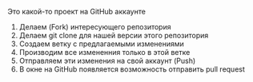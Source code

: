 Это какой-то проект на GitHub аккаунте

1. Делаем (Fork) интересующего репозитория
2. Делаем git clone для нашей версии этого репозитория
3. Создаем ветку с предлагаемыми изменениями
4. Производим все измененния только в этой ветке
5. Отправляем эти изменения на свой аккаунт (Push)
6. В окне на GitHub появляется возможность отправить pull request
